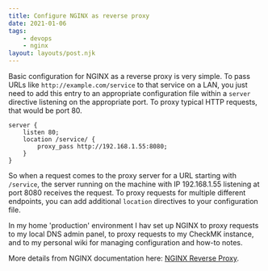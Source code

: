 ```yaml
---
title: Configure NGINX as reverse proxy
date: 2021-01-06
tags:
    - devops
    - nginx
layout: layouts/post.njk
---
```

Basic configuration for NGINX as a reverse proxy is very simple. To pass URLs like `http://example.com/service` to that service on a LAN, you just need to add this entry to an appropriate configuration file within a `server` directive listening on the appropriate port. To proxy typical HTTP requests, that would be port 80.

```
server {
    listen 80;
    location /service/ {
        proxy_pass http://192.168.1.55:8080; 
    }
}
```

So when a request comes to the proxy server for a URL starting with `/service`, the server running on the machine with IP 192.168.1.55 listening at port 8080 receives the request. To proxy requests for multiple different endpoints, you can add additional `location` directives to your configuration file.

In my home 'production' environment I hav set up NGINX to proxy requests to my local DNS admin panel, to proxy requests to my CheckMK instance, and to my personal wiki for managing configuration and how-to notes.

More details from NGINX documentation here: [NGINX Reverse Proxy](https://docs.nginx.com/nginx/admin-guide/web-server/reverse-proxy/).
